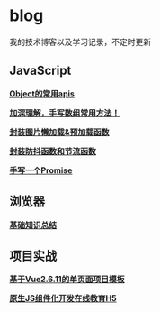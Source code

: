 # blog
我的技术博客以及学习记录，不定时更新

## JavaScript
**[Object的常用apis](https://github.com/sanjing14/Blog/issues/1)**  

**[加深理解，手写数组常用方法！](https://github.com/sanjing14/Blog/issues/6)**  

**[封装图片懒加载&预加载函数](https://github.com/sanjing14/Blog/issues/3)**  

**[封装防抖函数和节流函数](https://github.com/sanjing14/Blog/issues/4)**

**[手写一个Promise](https://github.com/sanjing14/blog/issues/5)**

## 浏览器
**[基础知识总结](https://github.com/sanjing14/Blog/issues/2)**  

## 项目实战
**[基于Vue2.6.11的单页面项目模板](https://github.com/sanjing14/vue2-spa-template)**  

**[原生JS组件化开发在线教育H5](https://github.com/sanjing14/js-compontents-modules)**
